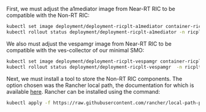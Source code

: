 First, we must adjust the  a1mediator image from Near-RT RIC to be compatible with the Non-RT RIC:
```bash
kubectl set image deployment/deployment-ricplt-a1mediator container-ricplt-a1mediator=alexandrehuff/a1mediator -n ricplt
kubectl rollout status deployment/deployment-ricplt-a1mediator -n ricplt

```
We also must adjust the vespamgr image from Near-RT RIC to be compatible with the ves-collector of our minimal SMO:
```bash
kubectl set image deployment/deployment-ricplt-vespamgr container-ricplt-vespamgr=zanattabruno/ric-plt-vespamgr:energy-saver -n ricplt
kubectl rollout status deployment/deployment-ricplt-vespamgr  -n ricplt

```
Next, we must install a tool to store the Non-RT RIC components. The option chosen was the Rancher local path, the documentation for which is available [here](https://github.com/rancher/local-path-provisioner). Rancher can be installed using the command:
```bash
kubectl apply -f https://raw.githubusercontent.com/rancher/local-path-provisioner/v0.0.26/deploy/local-path-storage.yaml
```

